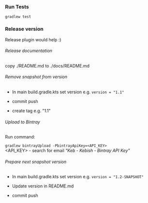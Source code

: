 ### Run Tests
`gradlew test`





### Release version 
Release plugin would help :)

###### Release documentation
copy ./README.md to ./docs/README.md

###### Remove snapshot from version
- In main build.gradle.kts set version e.g. 
`version = "1.1"`

- commit push
- create tag e.g. "1.1"


###### Upload to Bintray
Run command:

`gradlew bintrayUpload -PbintrayApiKey=<API_KEY>`  
<API_KEY> - search for email _"Keb - Kebish - Bintray API Key"_

###### Prepare next snapshot version
- In main build.gradle.kts set version e.g. 
`version = "1.2-SNAPSHOT"`

- Update version in README.md

- commit push



